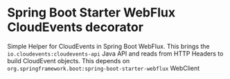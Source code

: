 # Spring Boot Starter WebFlux CloudEvents decorator
Simple Helper for CloudEvents in Spring Boot WebFlux. 
This brings the `io.cloudevents:cloudevents-api` Java API and reads from HTTP Headers to build CloudEvent objects.
This depends on  `org.springframework.boot:spring-boot-starter-webflux` WebClient 
